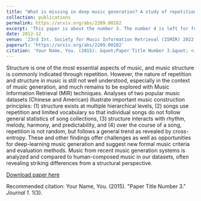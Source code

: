```yaml
---
title: "What is missing in deep music generation? A study of repetition and structure in popular music""
collection: publications
permalink: https://arxiv.org/abs/2209.00182
excerpt: 'This paper is about the number 3. The number 4 is left for future work.'
date: 2012-12
venue: '23rd Int. Society for Music Information Retrieval (ISMIR) 2022'
paperurl: 'https://arxiv.org/abs/2209.00182'
citation: 'Your Name, You. (2015). &quot;Paper Title Number 3.&quot; <i>Journal 1</i>. 1(3).'
---
```

Structure is one of the most essential aspects of music, and music structure is commonly indicated through repetition. However, the nature of repetition and structure in music is still not well understood, especially in the context of music generation, and much remains to be explored with Music Information Retrieval (MIR) techniques. Analyses of two popular music datasets (Chinese and American) illustrate important music construction principles: (1) structure exists at multiple hierarchical levels, (2) songs use repetition and limited vocabulary so that individual songs do not follow general statistics of song collections, (3) structure interacts with rhythm, melody, harmony, and predictability, and (4) over the course of a song, repetition is not random, but follows a general trend as revealed by cross-entropy. These and other findings offer challenges as well as opportunities for deep-learning music generation and suggest new formal music criteria and evaluation methods. Music from recent music generation systems is analyzed and compared to human-composed music in our datasets, often revealing striking differences from a structural perspective. 

[Download paper here](http://academicpages.github.io/files/paper3.pdf)

Recommended citation: Your Name, You. (2015). "Paper Title Number 3." <i>Journal 1</i>. 1(3).
